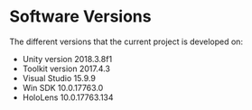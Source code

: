# Software Versions
The different versions that the current project is developed on:
- Unity version 2018.3.8f1
- Toolkit version 2017.4.3
- Visual Studio 15.9.9
- Win SDK 10.0.17763.0
- HoloLens 10.0.17763.134